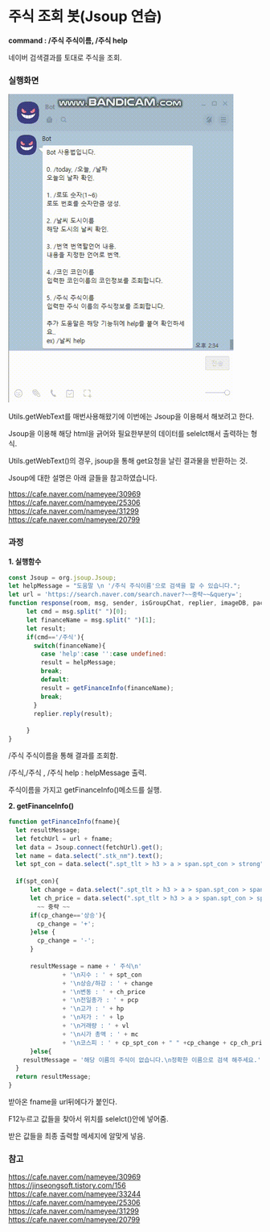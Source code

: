 # 주식 조회 봇(Jsoup 연습)

**command : /주식 주식이름, /주식 help**

네이버 검색결과를 토대로 주식을 조회.

### 실행화면

<img src="./readme_images/resultScreen.gif" alt="결과화면"/>



Utils.getWebText를 매번사용해왔기에 이번에는 Jsoup을 이용해서 해보려고 한다.

Jsoup을 이용해 해당 html을 긁어와 필요한부분의 데이터를 selelct해서 출력하는 형식.

Utils.getWebText()의 경우, jsoup을 통해 get요청을 날린 결과물을 반환하는 것.

Jsoup에 대한 설명은 아래 글들을 참고하였습니다.

https://cafe.naver.com/nameyee/30969<br/>
https://cafe.naver.com/nameyee/25306<br/>
https://cafe.naver.com/nameyee/31299<br/>
https://cafe.naver.com/nameyee/20799<br/>



### 과정

<strong>1. 실행함수</strong>

```javascript
const Jsoup = org.jsoup.Jsoup;
let helpMessage = "도움말 \n '/주식 주식이름'으로 검색을 할 수 있습니다.";
let url = 'https://search.naver.com/search.naver?~~중략~~&query=';
function response(room, msg, sender, isGroupChat, replier, imageDB, packageName) {
     let cmd = msg.split(" ")[0];
     let financeName = msg.split(" ")[1];  
     let result;
     if(cmd=='/주식'){
       switch(financeName){
         case 'help':case '':case undefined:
         result = helpMessage;
         break;
         default:
         result = getFinanceInfo(financeName);
         break;
       }
       replier.reply(result);
       
     }                     
}
```

/주식 주식이름을 통해 결과를 조회함.

/주식,/주식 , /주식 help : helpMessage 출력.

주식이름을 가지고 getFinanceInfo()메소드를 실행.



<strong>2. getFinanceInfo()</strong>

```javascript
function getFinanceInfo(fname){
  let resultMessage;
  let fetchUrl = url + fname;
  let data = Jsoup.connect(fetchUrl).get();
  let name = data.select(".stk_nm").text();
  let spt_con = data.select(".spt_tlt > h3 > a > span.spt_con > strong").text();
  
  if(spt_con){
      let change = data.select(".spt_tlt > h3 > a > span.spt_con > span.n_ch > .blind").text();
      let ch_price = data.select(".spt_tlt > h3 > a > span.spt_con > span.n_ch > em").text();
        ~~ 중략 ~~
      if(cp_change=='상승'){
        cp_change = '+';
      }else {
        cp_change = '-';
      }

      resultMessage = name + ' 주식\n'
               + '\n지수 : ' + spt_con
               + '\n상승/하강 : ' + change
               + '\n변동 : ' + ch_price
               + '\n전일종가 : ' + pcp
               + '\n고가 : ' + hp
               + '\n저가 : ' + lp
               + '\n거래량 : ' + vl
               + '\n시가 총액 : ' + mc
               + '\n코스피 : ' + cp_spt_con + " " +cp_change + cp_ch_price;
      }else{
    resultMessage = '해당 이름의 주식이 없습니다.\n정확한 이름으로 검색 해주세요.';
  }
  return resultMessage;
}
```

받아온 fname을 url뒤에다가 붙인다.

F12누르고 값들을 찾아서 위치를 selelct()안에 넣어줌.

받은 값들을 최종 출력할 메세지에 알맞게 넣음.



### 참고

https://cafe.naver.com/nameyee/30969<br/>
https://jinseongsoft.tistory.com/156<br/>
https://cafe.naver.com/nameyee/33244<br/>
https://cafe.naver.com/nameyee/25306<br/>
https://cafe.naver.com/nameyee/31299<br/>
https://cafe.naver.com/nameyee/20799<br/>
